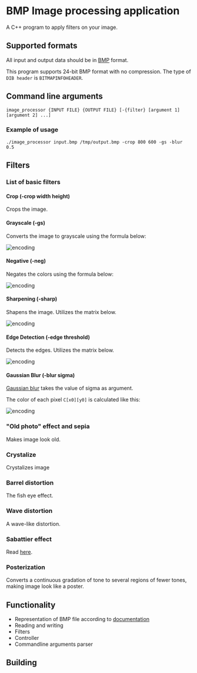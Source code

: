 # BMP Image processing application

A C++ program to apply filters on your image.

## Supported formats

All input and output data should be in [BMP](http://en.wikipedia.org/wiki/BMP_file_format) format.

This program supports 24-bit BMP format with no compression. The type of `DIB header` is `BITMAPINFOHEADER`.

## Command line arguments

`image_processor {INPUT FILE} {OUTPUT FILE}
[-{filter} [argument 1] [argument 2] ...]`

### Example of usage
`./image_processor input.bmp /tmp/output.bmp -crop 800 600 -gs -blur 0.5`

## Filters

### List of basic filters

#### Crop (-crop width height)
Crops the image.

#### Grayscale (-gs)
Converts the image to grayscale using the formula below:

![encoding](https://latex.codecogs.com/svg.image?R'%20=%20G'%20=%20B'%20=0.299%20R%20&plus;%200%20.587%20G%20&plus;%200%20.%20114%20B)

#### Negative (-neg)
Negates the colors using the formula below:

![encoding](https://latex.codecogs.com/svg.image?R'%20=%201%20-%20R,%20G'%20=%201%20-%20G,%20B'%20=%201%20-%20B)

#### Sharpening (-sharp)
Shapens the image. Utilizes the matrix below.

![encoding](https://latex.codecogs.com/svg.image?%5Cbegin%7Bbmatrix%7D%20&%20-1%20&%20%20%5C%5C-1%20&%205%20&%20-1%20%5C%5C%20&%20-1%20&%20%20%5C%5C%5Cend%7Bbmatrix%7D)

#### Edge Detection (-edge threshold)
Detects the edges. Utilizes the matrix below.

![encoding](https://latex.codecogs.com/svg.image?%5Cbegin%7Bbmatrix%7D%20&%20-1%20&%20%20%5C%5C-1%20&%204%20&%20-1%20%5C%5C%20&%20-1%20&%20%20%5C%5C%5Cend%7Bbmatrix%7D)

#### Gaussian Blur (-blur sigma)
[Gaussian blur](https://en.wikipedia.org/wiki/Gaussian_blur)
takes the value of sigma as argument.

The color of each pixel `C[x0][y0]` is calculated like this:

![encoding](https://latex.codecogs.com/svg.image?C%5Bx_0%5D%5By_0%5D%20%3D%20%5Csum_%7Bx%3D0%2Cy%3D0%7D%5E%7Bwidth-1%2C%20height-1%7DC%5Bx%5D%5By%5D%5Cfrac%7B1%7D%7B2%5Cpi%5Csigma%5E2%7De%5E%7B-%5Cfrac%7B%5Cleft%7Cx_o-x%5Cright%7C%5E2%20%26plus%3B%20%5Cleft%7Cy_o-y%5Cright%7C%5E2%7D%7B2%5Csigma%5E2%7D%7D)

### "Old photo" effect and sepia

Makes image look old.

### Crystalize

Crystalizes image

### Barrel distortion

The fish eye effect.

### Wave distortion

A wave-like distortion.

### Sabattier effect

Read [here](https://en.wikipedia.org/wiki/Sabattier_effect).

### Posterization

Converts a continuous gradation of tone to several regions of fewer tones, making image look like a poster.

## Functionality

- Representation of BMP file according to [documentation](https://www.digicamsoft.com/bmp/bmp.html)
- Reading and writing
- Filters
- Controller
- Commandline arguments parser 

## Building

